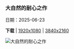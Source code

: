 ### 大自然的耐心之作

日期：2025-06-23

**下载**  |  [1920x1080](https://cn.bing.com/th?id=OHR.DelicateArch_ZH-CN8971667580_1920x1080.jpg)  |  [3840x2160](https://cn.bing.com/th?id=OHR.DelicateArch_ZH-CN8971667580_UHD.jpg)

![大自然的耐心之作](https://cn.bing.com/th?id=OHR.DelicateArch_ZH-CN8971667580_1920x1080.jpg "精致拱门, 拱门国家公园, 犹他州, 美国 (© mmac72/Getty Images)")

